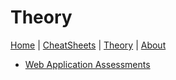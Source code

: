 # Theory
[Home](index.md) | [CheatSheets](cheatsheets.md) | [Theory](theory.md) | [About](about.md)

* [Web Application Assessments](theory/webappassess.md)
